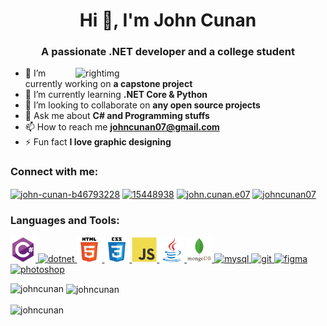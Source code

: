 <h1 align="center">Hi 👋, I'm John Cunan</h1>
<h3 align="center">A passionate .NET developer and a college student</h3>
<img
  align="right"
  alt="rightimg"
  width="400"
  src="https://cdn.dribbble.com/users/416610/screenshots/4801105/media/be031f8d02ca8cc404d44be54ee2c493.gif"
/>

- 🔭 I’m currently working on **a capstone project** 
- 🌱 I’m currently learning **.NET Core & Python** 
- 👯 I’m looking to collaborate on **any open source projects** 
- 💬 Ask me about **C# and Programming stuffs** 
- 📫 How to reach me **johncunan07@gmail.com** 
- ⚡ Fun fact **I love graphic designing**

<h3 align="left">Connect with me:</h3>
<p align="left">
  <a href="https://www.linkedin.com/in/john-cunan-b46793228/" target="_blank"
    ><img
      align="center"
      src="https://raw.githubusercontent.com/rahuldkjain/github-profile-readme-generator/master/src/images/icons/Social/linked-in-alt.svg"
      alt="john-cunan-b46793228"
      height="30"
      width="40"
  /></a>
  <a href="https://stackoverflow.com/users/15448938/sloppy" target="_blank"
    ><img
      align="center"
      src="https://raw.githubusercontent.com/rahuldkjain/github-profile-readme-generator/master/src/images/icons/Social/stack-overflow.svg"
      alt="15448938"
      height="30"
      width="40"
  /></a>
  <a href="https://www.facebook.com/John.Cunan.E07" target="_blank"
    ><img
      align="center"
      src="https://raw.githubusercontent.com/rahuldkjain/github-profile-readme-generator/master/src/images/icons/Social/facebook.svg"
      alt="john.cunan.e07"
      height="30"
      width="40"
  /></a>
  <a href="https://www.hackerrank.com/johncunan07" target="_blank"
    ><img
      align="center"
      src="https://raw.githubusercontent.com/rahuldkjain/github-profile-readme-generator/master/src/images/icons/Social/hackerrank.svg"
      alt="johncunan07"
      height="30"
      width="40"
  /></a>
</p>

<h3 align="left">Languages and Tools:</h3>
<p align="left">
  <a href="https://www.w3schools.com/cs/" target="_blank" rel="noreferrer">
    <img
      src="https://raw.githubusercontent.com/devicons/devicon/master/icons/csharp/csharp-original.svg"
      alt="csharp"
      width="40"
      height="40"
    />
  </a>
  <a href="https://dotnet.microsoft.com/" target="_blank" rel="noreferrer">
    <img
      src="https://upload.wikimedia.org/wikipedia/commons/0/0e/Microsoft_.NET_logo.png?20200524033331"
      alt="dotnet"
      width="40"
      height="40"
    />
  </a>
  <a href="https://www.w3.org/html/" target="_blank" rel="noreferrer">
    <img
      src="https://raw.githubusercontent.com/devicons/devicon/master/icons/html5/html5-original-wordmark.svg"
      alt="html5"
      width="40"
      height="40"
    />
  </a>
  <a href="https://www.w3schools.com/css/" target="_blank" rel="noreferrer">
    <img
      src="https://raw.githubusercontent.com/devicons/devicon/master/icons/css3/css3-original-wordmark.svg"
      alt="css3"
      width="40"
      height="40"
    />
  </a>
  <a
    href="https://developer.mozilla.org/en-US/docs/Web/JavaScript"
    target="_blank"
    rel="noreferrer"
  >
    <img
      src="https://raw.githubusercontent.com/devicons/devicon/master/icons/javascript/javascript-original.svg"
      alt="javascript"
      width="40"
      height="40"
    />
  </a>
  <a href="https://www.java.com" target="_blank" rel="noreferrer">
    <img
      src="https://raw.githubusercontent.com/devicons/devicon/master/icons/java/java-original.svg"
      alt="java"
      width="40"
      height="40"
    />
  </a>
  <a href="https://www.mongodb.com/" target="_blank" rel="noreferrer">
    <img
      src="https://raw.githubusercontent.com/devicons/devicon/master/icons/mongodb/mongodb-original-wordmark.svg"
      alt="mongodb"
      width="40"
      height="40"
    />
  </a>
  <a href="https://www.mysql.com/" target="_blank" rel="noreferrer">
    <img
      src="https://www.freepnglogos.com/uploads/logo-mysql-png/logo-mysql-mysql-logo-png-images-are-download-crazypng-21.png"
      alt="mysql"
      width="40"
      height="40"
    />
  </a>
  <a href="https://git-scm.com/" target="_blank" rel="noreferrer">
    <img
      src="https://www.vectorlogo.zone/logos/git-scm/git-scm-icon.svg"
      alt="git"
      width="40"
      height="40"
    />
  </a>
  <a href="https://www.figma.com/" target="_blank" rel="noreferrer">
    <img
      src="https://www.vectorlogo.zone/logos/figma/figma-icon.svg"
      alt="figma"
      width="40"
      height="40"
    />
  </a>
  <a href="https://www.photoshop.com/en" target="_blank" rel="noreferrer">
    <img
      src="https://upload.wikimedia.org/wikipedia/commons/thumb/2/20/Photoshop_CC_icon.png/246px-Photoshop_CC_icon.png"
      alt="photoshop"
      width="40"
      height="40"
    />
  </a>
</p>


<p>
  <img
    align="left"
    src="https://github-readme-stats.vercel.app/api/top-langs?username=johncunan&show_icons=true&locale=en&layout=compact"
    alt="johncunan"
  />
</p>
<p>
  &nbsp;<img
    align="center"
    src="https://github-readme-stats.vercel.app/api?username=johncunan&show_icons=true&locale=en"
    alt="johncunan"
  />
</p>

<p>
  <img
    align="center"
    src="https://github-readme-streak-stats.herokuapp.com/?user=johncunan&"
    alt="johncunan"
  />
</p>
